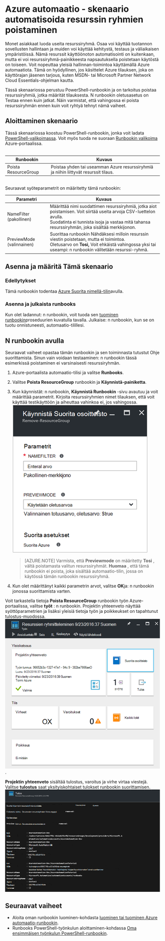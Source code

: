 <properties
    pageTitle="Automatisoida resurssin ryhmien poistaminen | Microsoft Azure"
    description="PowerShell-työnkulun versio Azure automaatio-skenaario, mukaan lukien runbooks, jos haluat poistaa kaikki resurssiryhmät tilauksen."
    services="automation"
    documentationCenter=""
    authors="MGoedtel"
    manager="jwhit"
    editor=""
    />
<tags
    ms.service="automation"
    ms.workload="tbd"
    ms.tgt_pltfrm="na"
    ms.devlang="na"
    ms.topic="get-started-article"
    ms.date="09/26/2016"
    ms.author="magoedte"/>

# <a name="azure-automation-scenario---automate-removal-of-resource-groups"></a>Azure automaatio - skenaario automatisoida resurssin ryhmien poistaminen

Monet asiakkaat luoda useita resurssiryhmä. Osaa voi käyttää tuotannon sovellusten hallintaan ja muiden voi käyttää kehitystä, testaus ja väliaikaisen ympäristöissä. Nämä resurssit käyttöönoton automatisointi on kuitenkaan, mutta ei voi resurssiryhmä-painikkeesta napsautuksella poistetaan käytöstä on toiseen. Voit nopeuttaa yleisiä hallinnan-toimintoa käyttämällä Azure automaatiota. Tämä on hyödyllinen, jos käsittelet Azure tilauksen, joka on käyttörajan jäsenen tarjous, kuten MSDN- tai Microsoft Partner Network Cloud Essentials-ohjelman kautta.

Tässä skenaariossa perustuu PowerShell-runbookin ja on tarkoitus poistaa resurssiryhmiä, jotka määrität tilauksesta. N runbookin oletusasetus on Testaa ennen kuin jatkat. Näin varmistat, että vahingossa ei poista resurssiryhmän ennen kuin voit ryhtyä tehnyt nämä vaiheet.   

## <a name="getting-the-scenario"></a>Aloittaminen skenaario

Tässä skenaariossa koostuu PowerShell-runbookin, jonka voit ladata [PowerShell-valikoimassa](https://www.powershellgallery.com/packages/Remove-ResourceGroup/1.0/DisplayScript). Voit myös tuoda ne suoraan [Runbookin valikoima](automation-runbook-gallery.md) Azure-portaalissa.<br><br>

Runbookin | Kuvaus|
----------|------------|
Poista ResourceGroup | Poistaa yhden tai useamman Azure resurssiryhmiä ja niihin liittyvät resurssit tilaus.  
<br>
Seuraavat syöteparametrit on määritetty tämä runbookin:

Parametri | Kuvaus|
----------|------------|
NameFilter (pakollinen) | Määrittää nimi suodattimen resurssiryhmiä, jotka aiot poistamisen. Voit siirtää useita arvoja CSV-luettelon avulla.<br>Suodatinta ei tunnista isoja ja vastaa mitä tahansa resurssiryhmän, joka sisältää merkkijonon.|
PreviewMode (valinnainen) | Suorittaa runbookin Nähdäksesi milloin resurssin viestin poistetaan, mutta ei toimintoa.<br>Oletusarvo on **Tosi,** Voit ehkäistä vahingossa yksi tai useampi: n runbookin välitetään resurssi-ryhmä.  

## <a name="install-and-configure-this-scenario"></a>Asenna ja määritä Tämä skenaario

### <a name="prerequisites"></a>Edellytykset

Tämä runbookin todentaa [Azure Suorita nimellä-tilin](automation-sec-configure-azure-runas-account.md)avulla.    

### <a name="install-and-publish-the-runbooks"></a>Asenna ja julkaista runbooks

Kun olet ladannut: n runbookin, voit tuoda sen [tuominen runbookin](automation-creating-importing-runbook.md#importing-a-runbook-from-a-file-into-Azure-Automation)proseduurien kuvatulla tavalla. Julkaise: n runbookin, kun se on tuotu onnistuneesti, automaatio-tilillesi.


## <a name="using-the-runbook"></a>N runbookin avulla

Seuraavat vaiheet opastaa tämän runbookin ja sen toiminnasta tutustut Ohje suorittamista. Sinun vain voidaan testaaminen: n runbookin tässä esimerkissä poistaminen ei varsinaisesti resurssiryhmän.  

1. Azure-portaalista automaatio-tilisi ja valitse **Runbooks**.
2. Valitse **Poista ResourceGroup** runbookin ja **Käynnistä-painiketta**.
3. Kun käynnistät: n runbookin, **Käynnistä Runbookin** -sivu avautuu ja voit määrittää parametrit. Kirjoita resurssiryhmien nimet tilauksen, että voit käyttää testikäyttöön ja aiheuttaa vahinkoa ei, jos vahingossa.<br> ![Poista ResouceGroup parametrit](media/automation-scenario-remove-resourcegroup/remove-resourcegroup-input-parameters.png)

    >[AZURE.NOTE] Varmista, että **Previewmode** on määritetty **Tosi** , vältä poistamasta valitun resurssiryhmät.  **Huomaa** , että tämä runbookin ei poista, joka sisältää automaatio-tilin, jossa on käytössä tämän runbookin resurssiryhmä.  

4. Kun olet määrittänyt kaikki parametrin arvot, valitse **OK**ja: n runbookin jonossa suorittamista varten.  

Voit tarkastella tietoja **Poista ResourceGroup** runbookin työn Azure-portaalissa, valitse **työt** : n runbookin. Projektin yhteenveto näyttää syöttöparametrien ja lisäksi yleisiä tietoja työn ja poikkeukset on tapahtunut tulostus-muodossa.<br> ![Poista ResourceGroup runbookin tilan](media/automation-scenario-remove-resourcegroup/remove-resourcegroup-runbook-job-status.png).

**Projektin yhteenveto** sisältää tulostus, varoitus ja virhe virtaa viestejä. Valitse **tulostus** saat yksityiskohtaiset tulokset runbookin suorittamisen.<br> ![Poista ResourceGroup runbookin tulos tulokset](media/automation-scenario-remove-resourcegroup/remove-resourcegroup-runbook-job-output.png)

## <a name="next-steps"></a>Seuraavat vaiheet

- Aloita oman runbookin luominen-kohdasta [luominen tai tuominen Azure automaatio-runbookin](automation-creating-importing-runbook.md).
- Runbooks PowerShell-työnkulun aloittaminen-kohdassa [Oma ensimmäisen työnkulun PowerShell-runbookin](automation-first-runbook-textual.md).

